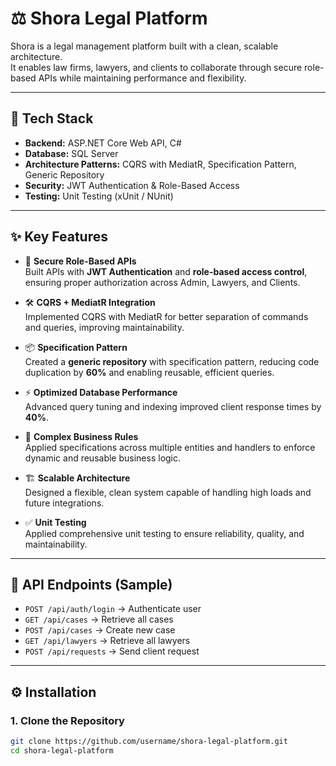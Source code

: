# ⚖️ Shora Legal Platform

Shora is a legal management platform built with a clean, scalable architecture.  
It enables law firms, lawyers, and clients to collaborate through secure role-based APIs while maintaining performance and flexibility.

---

## 🚀 Tech Stack
- **Backend:** ASP.NET Core Web API, C#
- **Database:** SQL Server
- **Architecture Patterns:** CQRS with MediatR, Specification Pattern, Generic Repository
- **Security:** JWT Authentication & Role-Based Access
- **Testing:** Unit Testing (xUnit / NUnit)

---

## ✨ Key Features
- 🔐 **Secure Role-Based APIs**  
  Built APIs with **JWT Authentication** and **role-based access control**, ensuring proper authorization across Admin, Lawyers, and Clients.  

- 🛠️ **CQRS + MediatR Integration**  
  Implemented CQRS with MediatR for better separation of commands and queries, improving maintainability.  

- 📦 **Specification Pattern**  
  Created a **generic repository** with specification pattern, reducing code duplication by **60%** and enabling reusable, efficient queries.  

- ⚡ **Optimized Database Performance**  
  Advanced query tuning and indexing improved client response times by **40%**.  

- 🧩 **Complex Business Rules**  
  Applied specifications across multiple entities and handlers to enforce dynamic and reusable business logic.  

- 🏗️ **Scalable Architecture**  
  Designed a flexible, clean system capable of handling high loads and future integrations.  

- ✅ **Unit Testing**  
  Applied comprehensive unit testing to ensure reliability, quality, and maintainability.  

---

## 📡 API Endpoints (Sample)
- `POST /api/auth/login` → Authenticate user  
- `GET /api/cases` → Retrieve all cases  
- `POST /api/cases` → Create new case  
- `GET /api/lawyers` → Retrieve all lawyers  
- `POST /api/requests` → Send client request  

---

## ⚙️ Installation

### 1. Clone the Repository
```bash
git clone https://github.com/username/shora-legal-platform.git
cd shora-legal-platform
